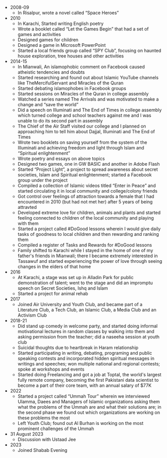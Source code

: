 - 2008-09
    - In Risalpur, wrote a novel called “Space Heroes”
- 2010
    - In Karachi, Started writing English poetry
    - Wrote a booklet called “Let the Games Begin” that had a set of games and activities
    - Designed games for children
    - Designed a game in Microsoft PowerPoint
    - Started a local friends group called “SPY Club”, focusing on haunted house exploration, tree houses and other activities
- 2014-15
    - In Mianwali, An islamophobic comment on Facebook caused atheistic tendencies and doubts
    - Started researching and found out about Islamic YouTube channels like TheMercifulServant and Miracles of the Quran
    - Started debating islamophobes in Facebook groups
    - Started sessions on Miracles of the Quran in college assembly
    - Watched a series named The Arrivals and was motivated to make a change and “save the world”
    - Did a speech on Illuminati and The End of Times in college assembly which turned college and school teachers against me and I was unable to do its second part in assembly
    - The Chief of the Air Staff visited our college and I planned on approaching him to tell him about Dajjal, Illuminati and The End of Times
    - Wrote two booklets on saving yourself from the system of the Illuminati and achieving freedom and light through Islam and “Spiritual enlightenment”
    - Wrote poetry and essays on above topics
    - Designed two games, one in GW BASIC and another in Adobe Flash
    - Started “Project Light”, a project to spread awareness about secret societies, Islam and Spiritual enlightenment; started a Facebook group under the project
    - Compiled a collection of Islamic videos titled “Enter in Peace” and started circulating it in local community and college/colony friends
    - Got control over feelings of attraction towards a female that I had encountered in 2010 (but had not met her) after 5 years of being attravted
    - Developed extreme love for children, animals and plants and started feeling connected to children of the local community and playing with them
    - Started a project called #DoGood lessons wherein I would give daily tasks of goodness to local children and then rewarding and ranking them
    - Compiled a register of Tasks and Rewards for #DoGood lessons
    - Family shifted to Karachi while I stayed in the home of one of my father's friends in Mianwali; there I became extremely interested in Tassawuf and started experiencing the power of love through seeing changes in the elders of that home
- 2016
    - At Karachi, a stage was set up in Alladin Park for public demonstration of talent; went to the stage and did an impromptu speech on Secret Societies, Ishq and Islam
    - Started a project for animal rehab
- 2017
    - Joined Air University and Youth Club, and became part of a Literature Club, a Tech Club, an Islamic Club, a Media Club and an Activism Club
- 2018-21
    - Did stand up comedy in welcome party, and started doing informal motivational lectures in random classes by walking into them and asking permission from the teacher; did a naseeha session at youth club
    - Suicidal thoughts due to heartbreak in Haram relationship
    - Started participating in writing, debating, programing and public speaking contests and incorporated hidden spiritual messages in writings and speeches; won multiple national and regional contests; spoke at workshops and events
    - Started doing Freelancing and got a job at Toptal, the world's largest fully remote company, becoming the first Pakistani data scientist to become a part of their core team, with an annual salary of $77K
- 2022
    - Started a project called “Ummah Tour” wherein we interviewed Ulamma, Daees and Managers of Islamic organizations asking them what the problems of the Ummah are and what their solutions are; in the second phase we found out which organizations are working on these problems the most
    - Left Youth Club; found out Al Burhan is working on the most prominent challenges of the Ummah
- 31 August 2023
    - Discussion with Ustaad Jee
- 2023
    - Joined Shabab Evening